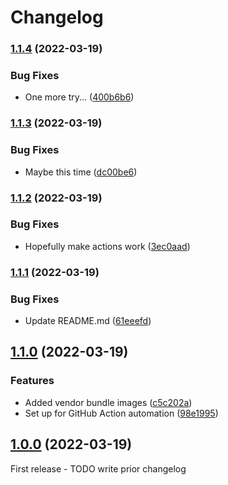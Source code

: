 # Changelog

### [1.1.4](https://github.com/iforge-uos/slicer-config/compare/v1.1.3...v1.1.4) (2022-03-19)


### Bug Fixes

* One more try... ([400b6b6](https://github.com/iforge-uos/slicer-config/commit/400b6b6b60ee84339c30796edc80627b3ab514c5))

### [1.1.3](https://github.com/iforge-uos/slicer-config/compare/v1.1.2...v1.1.3) (2022-03-19)


### Bug Fixes

* Maybe this time ([dc00be6](https://github.com/iforge-uos/slicer-config/commit/dc00be648eecd75e7aa0411bda520d103876d6e7))

### [1.1.2](https://github.com/iforge-uos/slicer-config/compare/v1.1.1...v1.1.2) (2022-03-19)


### Bug Fixes

* Hopefully make actions work ([3ec0aad](https://github.com/iforge-uos/slicer-config/commit/3ec0aadbdbed2f48c6c7bef88fd65a6958ad7829))

### [1.1.1](https://github.com/iforge-uos/slicer-config/compare/v1.1.0...v1.1.1) (2022-03-19)


### Bug Fixes

* Update README.md ([61eeefd](https://github.com/iforge-uos/slicer-config/commit/61eeefda8dc4c35b75d6c9b6d98c253d6888723d))

## [1.1.0](https://github.com/iforge-uos/slicer-config/compare/v1.0.0...v1.1.0) (2022-03-19)


### Features

* Added vendor bundle images ([c5c202a](https://github.com/iforge-uos/slicer-config/commit/c5c202a6b7ed307872711e634fabdea104170e8c))
* Set up for GitHub Action automation ([98e1995](https://github.com/iforge-uos/slicer-config/commit/98e199552e24d9dd364c8675aed9bc903621431b))

## [1.0.0]() (2022-03-19)

First release - TODO write prior changelog

